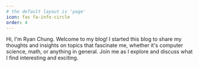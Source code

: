 ```yaml
---
# the default layout is 'page'
icon: fas fa-info-circle
order: 4
---
```


Hi, I'm Ryan Chung. Welcome to my blog! I started this blog to share my thoughts and insights on topics that fascinate me, whether it's computer science, math, or anything in general. Join me as I explore and discuss what I find interesting and exciting.